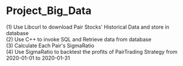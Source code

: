 # Project_Big_Data

(1) Use Libcurl to download Pair Stocks' Historical Data and store in database  
(2) Use C++ to invoke SQL and Retrieve data from database  
(3) Calculate Each Pair's SigmaRatio   
(4) Use SigmaRatio to backtest the profits of PairTrading Strategy from 2020-01-01 to 2020-01-31  
